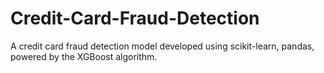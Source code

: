 # Credit-Card-Fraud-Detection
A credit card fraud detection model developed using scikit-learn, pandas, powered by the XGBoost algorithm.

